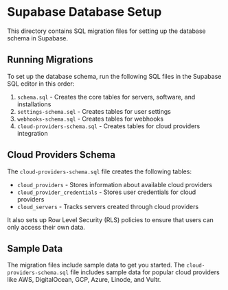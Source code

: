 # Supabase Database Setup

This directory contains SQL migration files for setting up the database schema in Supabase.

## Running Migrations

To set up the database schema, run the following SQL files in the Supabase SQL editor in this order:

1. `schema.sql` - Creates the core tables for servers, software, and installations
2. `settings-schema.sql` - Creates tables for user settings
3. `webhooks-schema.sql` - Creates tables for webhooks
4. `cloud-providers-schema.sql` - Creates tables for cloud providers integration

## Cloud Providers Schema

The `cloud-providers-schema.sql` file creates the following tables:

- `cloud_providers` - Stores information about available cloud providers
- `cloud_provider_credentials` - Stores user credentials for cloud providers
- `cloud_servers` - Tracks servers created through cloud providers

It also sets up Row Level Security (RLS) policies to ensure that users can only access their own data.

## Sample Data

The migration files include sample data to get you started. The `cloud-providers-schema.sql` file includes sample data for popular cloud providers like AWS, DigitalOcean, GCP, Azure, Linode, and Vultr.
